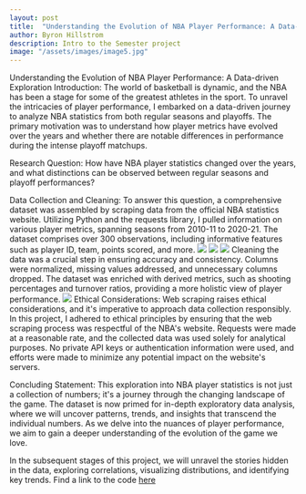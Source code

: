 ```yaml
---
layout: post
title:  "Understanding the Evolution of NBA Player Performance: A Data-driven Exploration"
author: Byron Hillstrom
description: Intro to the Semester project   
image: "/assets/images/image5.jpg"
---
```


Understanding the Evolution of NBA Player Performance: A Data-driven Exploration
Introduction:
The world of basketball is dynamic, and the NBA has been a stage for some of the greatest athletes in the sport. To unravel the intricacies of player performance, I embarked on a data-driven journey to analyze NBA statistics from both regular seasons and playoffs. The primary motivation was to understand how player metrics have evolved over the years and whether there are notable differences in performance during the intense playoff matchups.

Research Question:
How have NBA player statistics changed over the years, and what distinctions can be observed between regular seasons and playoff performances?

Data Collection and Cleaning:
To answer this question, a comprehensive dataset was assembled by scraping data from the official NBA statistics website. Utilizing Python and the requests library, I pulled information on various player metrics, spanning seasons from 2010-11 to 2020-21. The dataset comprises over 300 observations, including informative features such as player ID, team, points scored, and more.
<img src="{{https://byronhillstrom.github.io}}/assets/images/webscrape1.png"/>
<img src="{{https://byronhillstrom.github.io}}/assets/images/webscrape2.png"/>
<img src="{{https://byronhillstrom.github.io}}/assets/images/webscrape3.png"/>
Cleaning the data was a crucial step in ensuring accuracy and consistency. Columns were normalized, missing values addressed, and unnecessary columns dropped. The dataset was enriched with derived metrics, such as shooting percentages and turnover ratios, providing a more holistic view of player performance.
<img src="{{https://byronhillstrom.github.io}}/assets/images/dataclean.png"/>
Ethical Considerations:
Web scraping raises ethical considerations, and it's imperative to approach data collection responsibly. In this project, I adhered to ethical principles by ensuring that the web scraping process was respectful of the NBA's website. Requests were made at a reasonable rate, and the collected data was used solely for analytical purposes. No private API keys or authentication information were used, and efforts were made to minimize any potential impact on the website's servers.

Concluding Statement:
This exploration into NBA player statistics is not just a collection of numbers; it's a journey through the changing landscape of the game. The dataset is now primed for in-depth exploratory data analysis, where we will uncover patterns, trends, and insights that transcend the individual numbers. As we delve into the nuances of player performance, we aim to gain a deeper understanding of the evolution of the game we love.

In the subsequent stages of this project, we will unravel the stories hidden in the data, exploring correlations, visualizing distributions, and identifying key trends. Find a link to the code [here](https://github.com/byronhillstrom/semester_project/blob/main/main.ipynb)
